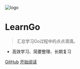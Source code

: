 <!-- _coverpage.md -->

![logo](http://go.liuqh.icu/public/author.png)


# **LearnGo**

> 汇总学习Go过程中的点点滴滴。

- 高效学习、简要整理、长期复习


[GitHub](https://github.com/52lu)
[开始阅读](README.md)

<!-- 背景色 -->
<!--![color](#f0f0f0)-->



